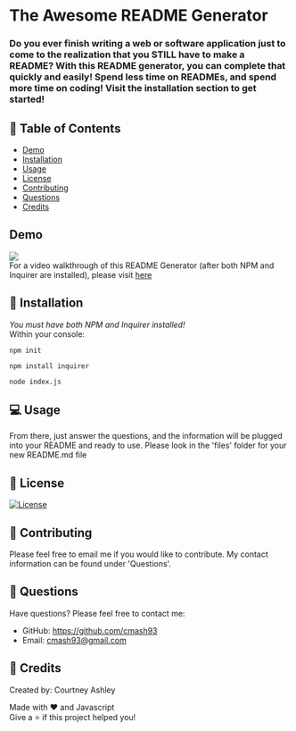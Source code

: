 
# The Awesome README Generator        

### Do you ever finish writing a web or software application just to come to the realization that you STILL have to make a README? With this README generator, you can complete that quickly and easily! Spend less time on READMEs, and spend more time on coding! Visit the installation section to get started!

## 📄 Table of Contents    

- [Demo](#demo)
- [Installation](#installation)
- [Usage](#usage)    
- [License](#license)
- [Contributing](#contributing)
- [Questions](#questions)
- [Credits](#credits)

## Demo    
![](https://github.com/cmash93/Work-Day-Scheduler/blob/main/video/Trimmed-Walkthrough.gif)    
For a video walkthrough of this README Generator (after both NPM and Inquirer are installed), please visit [here](https://www.youtube.com/watch?v=4kvHXy4BEAM)

## 💾 Installation 
_*You must have both NPM and Inquirer installed!*_   
Within your console:    
```
npm init
```    
```
npm install inquirer
```    
```
node index.js
```    

## 💻 Usage
From there, just answer the questions, and the information will be plugged into your README and ready to use. Please look in the 'files' folder for your new README.md file    
    

## 📝 License
[![License](https://img.shields.io/badge/license-none-red.svg)]()    
    

## 🤝 Contributing
Please feel free to email me if you would like to contribute. My contact information can be found under 'Questions'.    
 

## 💬 Questions
Have questions? Please feel free to contact me:    
* GitHub: https://github.com/cmash93    
* Email: cmash93@gmail.com    

## 🔖 Credits    
Created by: Courtney Ashley 

Made with ❤️ and Javascript    
Give a ⭐ if this project helped you!
  